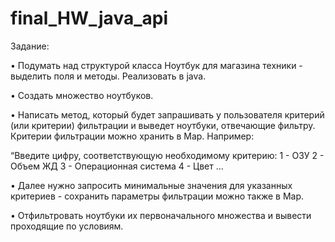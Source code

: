 # final_HW_java_api

Задание:

• Подумать над структурой класса Ноутбук для магазина техники - выделить поля и методы. Реализовать в java.

• Создать множество ноутбуков.

• Написать метод, который будет запрашивать у пользователя критерий (или критерии) фильтрации и выведет ноутбуки, отвечающие фильтру. Критерии фильтрации можно хранить в Map. 
Например:

“Введите цифру, соответствующую необходимому критерию:
1 - ОЗУ
2 - Объем ЖД
3 - Операционная система
4 - Цвет …

• Далее нужно запросить минимальные значения для указанных критериев - сохранить параметры фильтрации можно также в Map.

• Отфильтровать ноутбуки их первоначального множества и вывести проходящие по условиям.
